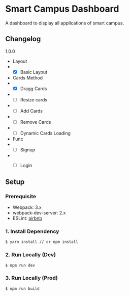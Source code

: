 # Smart Campus Dashboard
A dashboard to display all applications of smart campus.


## Changelog

1.0.0

- Layout
- - [x] Basic Layout
- Cards Method
- - [x] Dragg Cards
- - [ ] Resize cards
- - [ ] Add Cards
- - [ ] Remove Cards
- - [ ] Dynamic Cards Loading
- Func
- - [ ] Signup
- - [ ] Login


## Setup

### Prerequisite
- Webpack: 3.x
- webpack-dev-server: 2.x
- ESLint: [airbnb](https://github.com/airbnb/javascript/tree/master/packages/eslint-config-airbnb)

### 1. Install Dependency

```
$ yarn install // or npm install
```

### 2. Run Locally (Dev)
```
$ npm run dev
```

### 3. Run Locally (Prod)
```
$ npm run build
```
